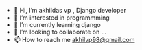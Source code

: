 - 👋 Hi, I’m akhildas vp , Django developer
- 👀 I’m interested in programmming
- 🌱 I’m currently learning django
- 💞️ I’m looking to collaborate on ...
- 📫 How to reach me akhilvp98@gmail.com

<!---
akhilvp98/akhilvp98 is a ✨ special ✨ repository because its `README.md` (this file) appears on your GitHub profile.
You can click the Preview link to take a look at your changes.
--->

